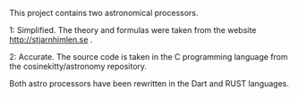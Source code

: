 This project contains two astronomical processors.

1: Simplified. The theory and formulas were taken from the website http://stjarnhimlen.se .

2: Accurate. The source code is taken in the C programming language from the cosinekitty/astronomy repository.  

Both astro processors have been rewritten in the Dart and RUST languages.
